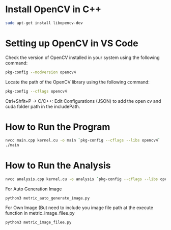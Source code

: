 # Install OpenCV in C++

```bash
sudo apt-get install libopencv-dev
```

# Setting up OpenCV in VS Code

Check the version of OpenCV installed in your system using the following command:

```bash
pkg-config --modversion opencv4
```

Locate the path of the OpenCV library using the following command:

```bash
pkg-config --cflags opencv4
```

Ctrl+Shfit+P -> C/C++: Edit Configurations (JSON) to add the open cv and cuda folder path in the includePath.

# How to Run the Program

```bash
nvcc main.cpp kernel.cu -o main `pkg-config --cflags --libs opencv4`
./main
```

# How to Run the Analysis

```bash
nvcc analysis.cpp kernel.cu -o analysis `pkg-config --cflags --libs opencv4`
```

For Auto Generation Image
```
python3 metric_auto_generate_image.py
```

For Own Image (But need to include you image file path at the execute function in metric_image_filee.py
```
python3 metric_image_filee.py
```
